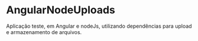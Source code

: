 # AngularNodeUploads
Aplicação teste, em Angular e nodeJs, utilizando dependências para upload e armazenamento de arquivos.
